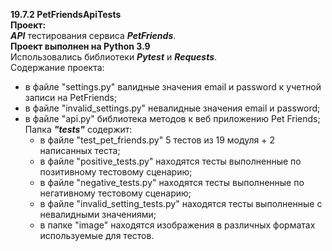  **19.7.2 PetFriendsApiTests**\
 **Проект:**\
 ***API*** тестирования сервиса ***PetFriends***.   
 **Проект выполнен на Python 3.9**\
Использовались библиотеки ***Pytest*** и ***Requests***.   
 Содержание проекта:   
 - в файле "settings.py" валидные значения email и password к учетной записи на PetFriends;  
 - в файле "invalid_settings.py" невалидные значения email и password;   
 - в файле "api.py" библиотека методов к веб приложению Pet Friends;   
 Папка ***"tests"*** содержит:
     - в файле "test_pet_friends.py" 5 тестов из 19 модуля + 2 написанных теста;
     - в файле "positive_tests.py" находятся тесты выполненные по позитивному тестовому сценарию;
     - в файле "negative_tests.py" находятся тесты выполненные по негативному тестовому сценарию;
     - в файле "invalid_setting_tests.py" находятся тесты выполненные c невалидными значениями;
     - в папке "image" находятся изображения в различных форматах используемые для тестов.
     
